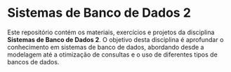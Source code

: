 # Sistemas de Banco de Dados 2

Este repositório contém os materiais, exercícios e projetos da disciplina **Sistemas de Banco de Dados 2**. O objetivo desta disciplina é aprofundar o conhecimento em sistemas de banco de dados, abordando desde a modelagem até a otimização de consultas e o uso de diferentes tipos de bancos de dados.
